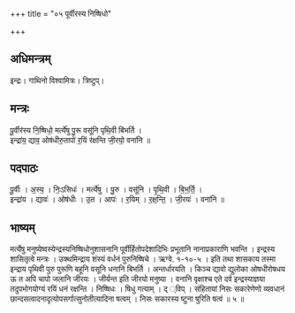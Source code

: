 +++
title = "०५ पूर्वीरस्य निष्षिधो"

+++
## अधिमन्त्रम्
इन्द्रः। गाथिनो विश्वामित्रः। त्रिष्टुप्।

## मन्त्रः
पू॒र्वीर॑स्य नि॒ष्षिधो॒ मर्त्ये॑षु पु॒रू वसू॑नि पृथि॒वी बि॑भर्ति ।  
इन्द्रा॑य॒ द्याव॒ ओष॑धीरु॒तापो॑ र॒यिं र॑क्षन्ति जी॒रयो॒ वना॑नि ॥

## पदपाठः
पू॒र्वीः । अ॒स्य॒ । निः॒ऽसिधः॑ । मर्त्ये॑षु । पु॒रु । वसू॑नि । पृ॒थि॒वी । बि॒भ॒र्ति॒ ।  
इन्द्रा॑य । द्यावः॑ । ओष॑धीः । उ॒त । आपः॑ । र॒यिम् । र॒क्ष॒न्ति॒ । जी॒रयः॑ । वना॑नि ॥

## भाष्यम्
मर्त्येषु मनुष्येष्वस्येन्द्रस्यनिष्षिधोनुशासनानि पूर्वीर्हितोपदेशादिभिः प्रभूतानि नानाप्रकाराणि भवन्ति । इन्द्रस्य शासितृत्वे मन्त्रः । उक्थमिन्द्राय शंस्यं वर्धनं पुरुनिष्षिचे । ऋग्वे. १-१०-५ । इति तथा शासकाय तस्मा इन्द्राय पृथिवी पुरु पुरूणि बहूनि वसूनि धनानि बिभर्ति । अन्तर्धारयति । किञ्च द्यावो द्युलोका ओषधीरोषधय ऊ त अपि चापो जलानि जीरयः । जीर्यन्त इति जीरयो मनुष्या । वनानि वृक्षाश्च एते दर्व इन्द्रस्याज्ञया तदुपभोगयोग्यं रयिं धनं रक्षन्ति । निष्षिधः । षिधु गत्याम् । द् ्विप् । संहितायां निसः सकारेणेणो व्यवधानं छान्दसत्वादनादृत्योपसर्गात्सुनोतीत्यादिना षत्वम् । निसः सकारस्य ष्टुना षुरिति षत्वं ॥ ५ ॥